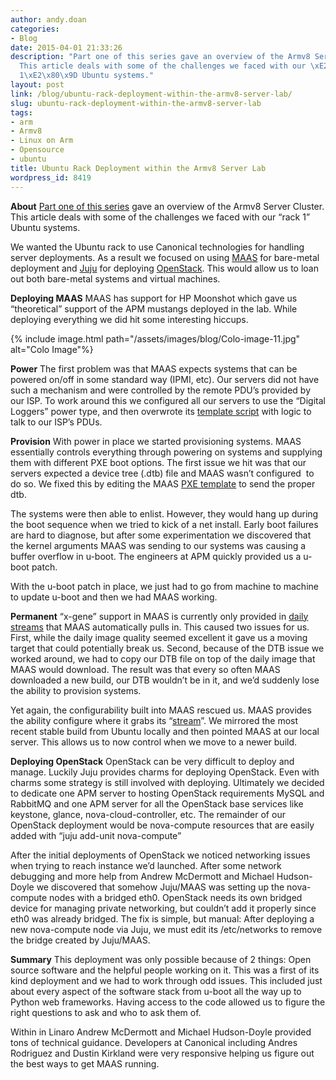 ```yaml
---
author: andy.doan
categories:
- Blog
date: 2015-04-01 21:33:26
description: "Part one of this series gave an overview of the Armv8 Server Cluster.
  This article deals with some of the challenges we faced with our \xE2\x80\x9Crack
  1\xE2\x80\x9D Ubuntu systems."
layout: post
link: /blog/ubuntu-rack-deployment-within-the-armv8-server-lab/
slug: ubuntu-rack-deployment-within-the-armv8-server-lab
tags:
- arm
- Armv8
- Linux on Arm
- Opensource
- ubuntu
title: Ubuntu Rack Deployment within the Armv8 Server Lab
wordpress_id: 8419
---
```


**About**
[Part one of this series](/blog/armv8-server-lab/) gave an overview of the Armv8 Server Cluster. This article deals with some of the challenges we faced with our “rack 1” Ubuntu systems.

We wanted the Ubuntu rack to use Canonical technologies for handling server deployments. As a result we focused on using [MAAS](https://maas.ubuntu.com/) for bare-metal deployment and [Juju](https://juju.ubuntu.com/) for deploying [OpenStack](http://www.openstack.org/). This would allow us to loan out both bare-metal systems and virtual machines.

**Deploying MAAS**
MAAS has support for HP Moonshot which gave us “theoretical” support of the APM mustangs deployed in the lab. While deploying everything we did hit some interesting hiccups.

{% include image.html path="/assets/images/blog/Colo-image-11.jpg" alt="Colo Image"%}

**Power**
The first problem was that MAAS expects systems that can be powered on/off in some standard way (IPMI, etc). Our servers did not have such a mechanism and were controlled by the remote PDU’s provided by our ISP. To work around this we configured all our servers to use the “Digital Loggers” power type, and then overwrote its [template script](http://bazaar.launchpad.net/~maas-committers/maas/1.6/view/head:/etc/maas/templates/power/dli.template) with logic to talk to our ISP’s PDUs.

**Provision**
With power in place we started provisioning systems. MAAS essentially controls everything through powering on systems and supplying them with different PXE boot options. The first issue we hit was that our servers expected a device tree (.dtb) file and MAAS wasn’t configured  to do so. We fixed this by editing the MAAS [PXE template](http://bazaar.launchpad.net/~maas-committers/maas/1.6/view/head:/etc/maas/templates/pxe/config.install.armhf.template) to send the proper dtb.

The systems were then able to enlist. However, they would hang up during the boot sequence when we tried to kick of a net install. Early boot failures are hard to diagnose, but after some experimentation we discovered that the kernel arguments MAAS was sending to our systems was causing a buffer overflow in u-boot. The engineers at APM quickly provided us a u-boot patch.

With the u-boot patch in place, we just had to go from machine to machine to update u-boot and then we had MAAS working.

**Permanent**
“x-gene” support in MAAS is currently only provided in [daily streams](http://maas.ubuntu.com/images/ephemeral-v2/daily/streams/v1/) that MAAS automatically pulls in. This caused two issues for us. First, while the daily image quality seemed excellent it gave us a moving target that could potentially break us. Second, because of the DTB issue we worked around, we had to copy our DTB file on top of the daily image that MAAS would download. The result was that every so often MAAS downloaded a new build, our DTB wouldn’t be in it, and we’d suddenly lose the ability to provision systems.

Yet again, the configurability built into MAAS rescued us. MAAS provides the ability configure where it grabs its “[stream](http://bazaar.launchpad.net/~maas-committers/maas/1.5/view/head:/etc/maas/bootresources.yaml)”. We mirrored the most recent stable build from Ubuntu locally and then pointed MAAS at our local server. This allows us to now control when we move to a newer build.

**Deploying OpenStack**
OpenStack can be very difficult to deploy and manage. Luckily Juju provides charms for deploying OpenStack. Even with charms some strategy is still involved with deploying. Ultimately we decided to dedicate one APM server to hosting OpenStack requirements MySQL and RabbitMQ and one APM server for all the OpenStack base services like keystone, glance, nova-cloud-controller, etc. The remainder of our OpenStack deployment would be nova-compute resources that are easily added with “juju add-unit nova-compute”

After the initial deployments of OpenStack we noticed networking issues when trying to reach instance we’d launched. After some network debugging and more help from Andrew McDermott and Michael Hudson-Doyle we discovered that somehow Juju/MAAS was setting up the nova-compute nodes with a bridged eth0. OpenStack needs its own bridged device for managing private networking, but couldn’t add it properly since eth0 was already bridged. The fix is simple, but manual: After deploying a new nova-compute node via Juju, we must edit its /etc/networks to remove the bridge created by Juju/MAAS.

**Summary**
This deployment was only possible because of 2 things: Open source software and the helpful people working on it. This was a first of its kind deployment and we had to work through odd issues. This included just about every aspect of the software stack from u-boot all the way up to Python web frameworks. Having access to the code allowed us to figure the right questions to ask and who to ask them of.

Within in Linaro Andrew McDermott and Michael Hudson-Doyle provided tons of technical guidance. Developers at Canonical including Andres Rodriguez and Dustin Kirkland were very responsive helping us figure out the best ways to get MAAS running.
